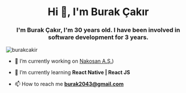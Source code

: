 <h1 align="center">Hi 👋, I'm Burak Çakır</h1>
<h3 align="center">I'm Burak Çakır, I'm 30 years old. I have been involved in software development for 3 years.</h3>

<p align="left"> <img src="https://avatars.githubusercontent.com/u/73242451?v=4" alt="burakcakir" /> </p>

- 🔭 I’m currently working on [Nakosan A.Ş.](http://www.nakosan.com.tr/))

- 🌱 I’m currently learning **React Native | React JS**

- 📫 How to reach me **burak2043@gmail.com**
